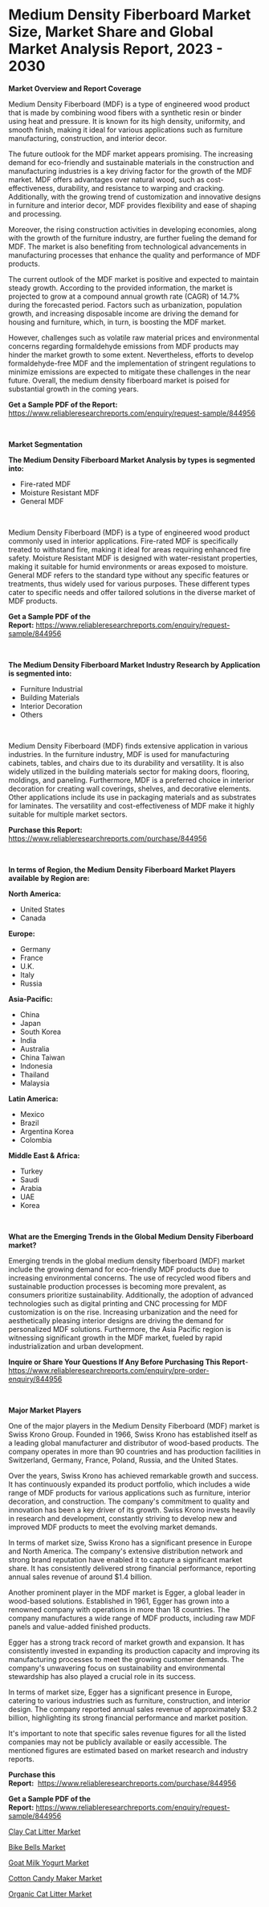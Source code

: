<p><h1>Medium Density Fiberboard Market Size, Market Share and Global Market Analysis Report, 2023 - 2030</h1></p><p><strong>Market Overview and Report Coverage</strong></p>
<p><p>Medium Density Fiberboard (MDF) is a type of engineered wood product that is made by combining wood fibers with a synthetic resin or binder using heat and pressure. It is known for its high density, uniformity, and smooth finish, making it ideal for various applications such as furniture manufacturing, construction, and interior decor.</p><p>The future outlook for the MDF market appears promising. The increasing demand for eco-friendly and sustainable materials in the construction and manufacturing industries is a key driving factor for the growth of the MDF market. MDF offers advantages over natural wood, such as cost-effectiveness, durability, and resistance to warping and cracking. Additionally, with the growing trend of customization and innovative designs in furniture and interior decor, MDF provides flexibility and ease of shaping and processing.</p><p>Moreover, the rising construction activities in developing economies, along with the growth of the furniture industry, are further fueling the demand for MDF. The market is also benefiting from technological advancements in manufacturing processes that enhance the quality and performance of MDF products.</p><p>The current outlook of the MDF market is positive and expected to maintain steady growth. According to the provided information, the market is projected to grow at a compound annual growth rate (CAGR) of 14.7% during the forecasted period. Factors such as urbanization, population growth, and increasing disposable income are driving the demand for housing and furniture, which, in turn, is boosting the MDF market.</p><p>However, challenges such as volatile raw material prices and environmental concerns regarding formaldehyde emissions from MDF products may hinder the market growth to some extent. Nevertheless, efforts to develop formaldehyde-free MDF and the implementation of stringent regulations to minimize emissions are expected to mitigate these challenges in the near future. Overall, the medium density fiberboard market is poised for substantial growth in the coming years.</p></p>
<p><strong>Get a Sample PDF of the Report:</strong> <a href="https://www.reliableresearchreports.com/enquiry/request-sample/844956">https://www.reliableresearchreports.com/enquiry/request-sample/844956</a></p>
<p>&nbsp;</p>
<p><strong>Market Segmentation</strong></p>
<p><strong>The Medium Density Fiberboard Market Analysis by types is segmented into:</strong></p>
<p><ul><li>Fire-rated MDF</li><li>Moisture Resistant MDF</li><li>General MDF</li></ul></p>
<p>&nbsp;</p>
<p><p>Medium Density Fiberboard (MDF) is a type of engineered wood product commonly used in interior applications. Fire-rated MDF is specifically treated to withstand fire, making it ideal for areas requiring enhanced fire safety. Moisture Resistant MDF is designed with water-resistant properties, making it suitable for humid environments or areas exposed to moisture. General MDF refers to the standard type without any specific features or treatments, thus widely used for various purposes. These different types cater to specific needs and offer tailored solutions in the diverse market of MDF products.</p></p>
<p><strong>Get a Sample PDF of the Report:</strong>&nbsp;<a href="https://www.reliableresearchreports.com/enquiry/request-sample/844956">https://www.reliableresearchreports.com/enquiry/request-sample/844956</a></p>
<p>&nbsp;</p>
<p><strong>The Medium Density Fiberboard Market Industry Research by Application is segmented into:</strong></p>
<p><ul><li>Furniture Industrial</li><li>Building Materials</li><li>Interior Decoration</li><li>Others</li></ul></p>
<p>&nbsp;</p>
<p><p>Medium Density Fiberboard (MDF) finds extensive application in various industries. In the furniture industry, MDF is used for manufacturing cabinets, tables, and chairs due to its durability and versatility. It is also widely utilized in the building materials sector for making doors, flooring, moldings, and paneling. Furthermore, MDF is a preferred choice in interior decoration for creating wall coverings, shelves, and decorative elements. Other applications include its use in packaging materials and as substrates for laminates. The versatility and cost-effectiveness of MDF make it highly suitable for multiple market sectors.</p></p>
<p><strong>Purchase this Report:</strong>&nbsp; <a href="https://www.reliableresearchreports.com/purchase/844956">https://www.reliableresearchreports.com/purchase/844956</a></p>
<p>&nbsp;</p>
<p><strong>In terms of Region, the Medium Density Fiberboard Market Players available by Region are:</strong></p>
<p>
    <p> <strong> North America: </strong>
        <ul>
            <li>United States</li>
            <li>Canada</li>
        </ul>
        </p> 
    <p> <strong> Europe: </strong>
        <ul>
            <li>Germany</li>
            <li>France</li>
            <li>U.K.</li>
            <li>Italy</li>
            <li>Russia</li>
        </ul>
        </p> 
    <p> <strong> Asia-Pacific: </strong>
        <ul>
            <li>China</li>
            <li>Japan</li>
            <li>South Korea</li>
            <li>India</li>
            <li>Australia</li>
            <li>China Taiwan</li>
            <li>Indonesia</li>
            <li>Thailand</li>
            <li>Malaysia</li>
        </ul>
        </p> 
    <p> <strong> Latin America: </strong>
        <ul>
            <li>Mexico</li>
            <li>Brazil</li>
            <li>Argentina Korea</li>
            <li>Colombia</li>
        </ul>
        </p> 
    <p> <strong> Middle East & Africa: </strong>
        <ul>
            <li>Turkey</li>
            <li>Saudi</li>
            <li>Arabia</li>
            <li>UAE</li>
            <li>Korea</li>
        </ul>
    </p>
    </p>
<p>&nbsp;</p>
<p><strong>What are the Emerging Trends in the Global Medium Density Fiberboard market?</strong></p>
<p><p>Emerging trends in the global medium density fiberboard (MDF) market include the growing demand for eco-friendly MDF products due to increasing environmental concerns. The use of recycled wood fibers and sustainable production processes is becoming more prevalent, as consumers prioritize sustainability. Additionally, the adoption of advanced technologies such as digital printing and CNC processing for MDF customization is on the rise. Increasing urbanization and the need for aesthetically pleasing interior designs are driving the demand for personalized MDF solutions. Furthermore, the Asia Pacific region is witnessing significant growth in the MDF market, fueled by rapid industrialization and urban development.</p></p>
<p><strong>Inquire or Share Your Questions If Any Before Purchasing This Report</strong>- <a href="https://www.reliableresearchreports.com/enquiry/pre-order-enquiry/844956">https://www.reliableresearchreports.com/enquiry/pre-order-enquiry/844956</a></p>
<p>&nbsp;</p>
<p><strong>Major Market Players</strong></p>
<p><p>One of the major players in the Medium Density Fiberboard (MDF) market is Swiss Krono Group. Founded in 1966, Swiss Krono has established itself as a leading global manufacturer and distributor of wood-based products. The company operates in more than 90 countries and has production facilities in Switzerland, Germany, France, Poland, Russia, and the United States.</p><p>Over the years, Swiss Krono has achieved remarkable growth and success. It has continuously expanded its product portfolio, which includes a wide range of MDF products for various applications such as furniture, interior decoration, and construction. The company's commitment to quality and innovation has been a key driver of its growth. Swiss Krono invests heavily in research and development, constantly striving to develop new and improved MDF products to meet the evolving market demands.</p><p>In terms of market size, Swiss Krono has a significant presence in Europe and North America. The company's extensive distribution network and strong brand reputation have enabled it to capture a significant market share. It has consistently delivered strong financial performance, reporting annual sales revenue of around $1.4 billion.</p><p>Another prominent player in the MDF market is Egger, a global leader in wood-based solutions. Established in 1961, Egger has grown into a renowned company with operations in more than 18 countries. The company manufactures a wide range of MDF products, including raw MDF panels and value-added finished products.</p><p>Egger has a strong track record of market growth and expansion. It has consistently invested in expanding its production capacity and improving its manufacturing processes to meet the growing customer demands. The company's unwavering focus on sustainability and environmental stewardship has also played a crucial role in its success.</p><p>In terms of market size, Egger has a significant presence in Europe, catering to various industries such as furniture, construction, and interior design. The company reported annual sales revenue of approximately $3.2 billion, highlighting its strong financial performance and market position.</p><p>It's important to note that specific sales revenue figures for all the listed companies may not be publicly available or easily accessible. The mentioned figures are estimated based on market research and industry reports.</p></p>
<p><strong>Purchase this Report:</strong>&nbsp;&nbsp;<a href="https://www.reliableresearchreports.com/purchase/844956">https://www.reliableresearchreports.com/purchase/844956</a></p>
<p></p>
<p><strong>Get a Sample PDF of the Report:</strong>&nbsp;<a href="https://www.reliableresearchreports.com/enquiry/request-sample/844956">https://www.reliableresearchreports.com/enquiry/request-sample/844956</a></p>
<p><p><a href="https://medium.com/@grab.track.out/clay-cat-litter-market-furnishes-information-on-market-share-market-trends-and-market-growth-4b075f0929de">Clay Cat Litter Market</a></p><p><a href="https://medium.com/@bulk.cream.roll/bike-bells-nbsp-market-focuses-on-market-share-size-and-projected-forecast-till-2030-83dbdf1e2270">Bike Bells Market</a></p><p><a href="https://medium.com/@wound.key.cure/analyzing-goat-milk-yogurt-market-global-industry-perspective-and-forecast-2023-to-2030-c36fee64d59f">Goat Milk Yogurt Market</a></p><p><a href="https://medium.com/@judyhunter52/cotton-candy-maker-market-insights-into-market-cagr-market-trends-and-growth-strategies-e1ed5673825f">Cotton Candy Maker Market</a></p><p><a href="https://medium.com/@cite.teach.super/decoding-organic-cat-litter-market-metrics-market-share-trends-and-growth-patterns-e73f9bff4b98">Organic Cat Litter Market</a></p></p>